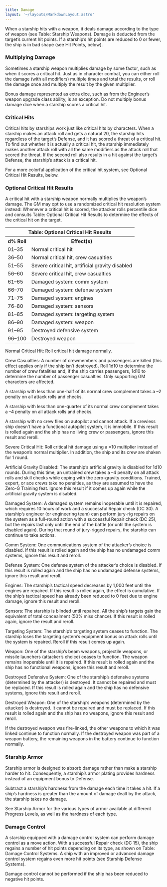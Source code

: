 ```yaml
---
title: Damage
layout: '~/layouts/MarkdownLayout.astro'
---
```

When a starship hits with a weapon, it deals damage according to the type of
weapon (see Table: Starship Weapons). Damage is deducted from the target’s
current hit points. If a starship’s hit points are reduced to 0 or fewer, the
ship is in bad shape (see Hit Points, below).

### Multiplying Damage

Sometimes a starship weapon multiplies damage by some factor, such as when it
scores a critical hit. Just as in character combat, you can either roll the
damage (with all modifiers) multiple times and total the results, or roll the
damage once and multiply the result by the given multiplier.

Bonus damage represented as extra dice, such as from the Engineer’s weapon
upgrade class ability, is an exception. Do not multiply bonus damage dice when
a starship scores a critical hit.

### Critical Hits

Critical hits by starships work just like critical hits by characters. When a
starship makes an attack roll and gets a natural 20, the starship hits
regardless of the target’s Defense, and it has scored a threat of a critical
hit. To find out whether it is actually a critical hit, the starship
immediately makes another attack roll with all the same modifiers as the
attack roll that scored the threat. If the second roll also results in a hit
against the target’s Defense, the starship’s attack is a critical hit.

For a more colorful application of the critical hit system, see Optional
Critical Hit Results, below.

### Optional Critical Hit Results

A critical hit with a starship weapon normally multiplies the weapon’s damage.
The GM may opt to use a randomized critical hit resolution system instead:
Whenever a critical hit is scored, the attacker rolls percentile dice and
consults Table: Optional Critical Hit Results to determine the effects of the
critical hit on the target.


<table> <tr><th colspan="2">Table: Optional Critical Hit Results</th></tr> <tr><th>d% Roll</th><th>Effect(s)</th></tr> <tr><td>01–35</td><td>Normal critical hit</td></tr> <tr class="shaded"><td>36–50</td><td>Normal critical hit, crew casualties</td></tr> <tr><td>51–55</td><td>Severe critical hit, artificial gravity disabled</td></tr> <tr class="shaded"><td>56–60</td><td>Severe critical hit, crew casualties</td></tr> <tr><td>61–65</td><td>Damaged system: comm system</td></tr> <tr class="shaded"><td>66–70</td><td>Damaged system: defense system</td></tr> <tr><td>71–75</td><td>Damaged system: engines</td></tr> <tr class="shaded"><td>76–80</td><td>Damaged system: sensors</td></tr> <tr><td>81–85</td><td>Damaged system: targeting system</td></tr> <tr class="shaded"><td>86–90</td><td>Damaged system: weapon</td></tr> <tr><td>91–95</td><td>Destroyed defensive system</td></tr> <tr class="shaded"><td>96–100</td><td>Destroyed weapon</td></tr> </table>



Normal Critical Hit: Roll critical hit damage normally.

Crew Casualties: A number of crewmembers and passengers are killed (this
effect applies only if the ship isn’t destroyed). Roll 1d10 to determine the
number of crew fatalities and, if the ship carries passengers, 1d10 to
determine the number of passenger casualties. Only supporting GM characters
are affected.

A starship with less than one-half of its normal crew complement takes a –2
penalty on all attack rolls and checks.

A starship with less than one-quarter of its normal crew complement takes a –4
penalty on all attack rolls and checks.

A starship with no crew flies on autopilot and cannot attack. If a crewless
ship doesn’t have a functional autopilot system, it is immobile. If this
result is rolled again and the ship has no living crew or passengers, ignore
this result and reroll.

Severe Critical Hit: Roll critical hit damage using a ×10 multiplier instead
of the weapon’s normal multiplier. In addition, the ship and its crew are
shaken for 1 round.

Artificial Gravity Disabled: The starship’s artificial gravity is disabled for
1d10 rounds. During this time, an untrained crew takes a –4 penalty on all
attack rolls and skill checks while coping with the zero-gravity conditions.
Trained, expert, or ace crews take no penalties, as they are assumed to have
the Zero-G Training feat. Ignore this result if it comes up again while the
artificial gravity system is disabled.

Damaged System: A damaged system remains inoperable until it is repaired,
which requires 10 hours of work and a successful Repair check (DC 30). A
starship’s engineer (or engineering team) can perform jury-rig repairs on the
system as a full-round action with a successful Repair check (DC 25), but the
repairs last only until the end of the battle (or until the system is disabled
again). During that round of jury-rigged repairs, the starship can continue to
take actions.

Comm System: One communications system of the attacker’s choice is disabled.
If this result is rolled again and the ship has no undamaged comm systems,
ignore this result and reroll.

Defense System: One defense system of the attacker’s choice is disabled. If
this result is rolled again and the ship has no undamaged defense systems,
ignore this result and reroll.

Engines: The starship’s tactical speed decreases by 1,000 feet until the
engines are repaired. If this result is rolled again, the effect is
cumulative. If the ship’s tactical speed has already been reduced to 0 feet
due to engine damage, ignore this result and reroll.

Sensors: The starship is blinded until repaired. All the ship’s targets gain
the equivalent of total concealment (50% miss chance). If this result is
rolled again, ignore the result and reroll.

Targeting System: The starship’s targeting system ceases to function. The
starship loses the targeting system’s equipment bonus on attack rolls until
the system is repaired. Reroll if this result comes up again.

Weapon: One of the starship’s beam weapons, projectile weapons, or missile
launchers (attacker’s choice) ceases to function. The weapon remains
inoperable until it is repaired. If this result is rolled again and the ship
has no functional weapons, ignore this result and reroll.

Destroyed Defensive System: One of the starship’s defensive systems
(determined by the attacker) is destroyed. It cannot be repaired and must be
replaced. If this result is rolled again and the ship has no defensive
systems, ignore this result and reroll.

Destroyed Weapon: One of the starship’s weapons (determined by the attacker)
is destroyed. It cannot be repaired and must be replaced. If this result is
rolled again and the ship has no weapons, ignore this result and reroll.

If the destroyed weapon was fire-linked, the other weapons to which it was
linked continue to function normally. If the destroyed weapon was part of a
weapon battery, the remaining weapons in the battery continue to function
normally.

### Starship Armor

Starship armor is designed to absorb damage rather than make a starship harder
to hit. Consequently, a starship’s armor plating provides hardness instead of
an equipment bonus to Defense.

Subtract a starship’s hardness from the damage each time it takes a hit. If a
ship’s hardness is greater than the amount of damage dealt by the attack, the
starship takes no damage.

See Starship Armor for the various types of armor available at different
Progress Levels, as well as the hardness of each type.

### Damage Control

A starship equipped with a damage control system can perform damage control as
a move action. With a successful Repair check (DC 15), the ship regains a
number of hit points depending on its type, as shown on Table: Damage Control
Systems. A ship with an improved or advanced damage control system regains
even more hit points (see Starship Defense Systems).

Damage control cannot be performed if the ship has been reduced to negative
hit points.

